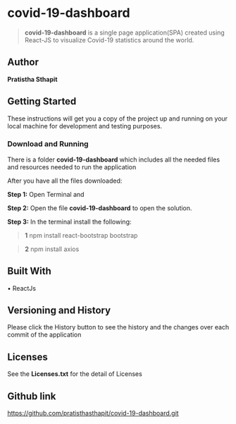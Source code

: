# covid-19-dashboard

> **covid-19-dashboard** is a single page application(SPA) created using React-JS to visualize Covid-19 statistics around the world. 


## Author

**Pratistha Sthapit**


## Getting Started
These instructions will get you a copy of the project up and running on your local machine for development and testing purposes.


### Download and Running

There is a folder **covid-19-dashboard**  which includes all the needed files and resources needed to run the application

After you have all the files downloaded:

**Step 1:** Open Terminal and 

**Step 2:** Open the file **covid-19-dashboard** to open the solution.

**Step 3:** In the terminal install the following:

  > **1** npm install react-bootstrap bootstrap

  > **2** npm install axios


## Built With

•    ReactJs


## Versioning and History

Please click the History button to see the history and the changes over each commit of the application


## Licenses

See the **Licenses.txt** for the detail of Licenses

## Github link
https://github.com/pratisthasthapit/covid-19-dashboard.git
